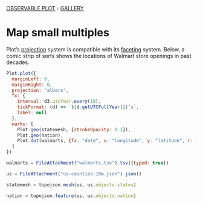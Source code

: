 <div style="color: grey; font: 13px/25.5px var(--sans-serif); text-transform: uppercase;"><h1 style="display: none;">Plot: Map small multiples</h1><a href="/plot">Observable Plot</a> › <a href="/@observablehq/plot-gallery">Gallery</a></div>

# Map small multiples

Plot’s [projection](https://observablehq.com/plot/features/projections) system is compatible with its [faceting](https://observablehq.com/plot/features/facets) system. Below, a comic strip of sorts shows the locations of Walmart store openings in past decades.

```js echo
Plot.plot({
  marginLeft: 0,
  marginRight: 0,
  projection: "albers",
  fx: {
    interval: d3.utcYear.every(10),
    tickFormat: (d) => `${d.getUTCFullYear()}’s`,
    label: null
  },
  marks: [
    Plot.geo(statemesh, {strokeOpacity: 0.1}),
    Plot.geo(nation),
    Plot.dot(walmarts, {fx: "date", x: "longitude", y: "latitude", r: 1, fill: "currentColor"})
  ]
})
```

```js echo
walmarts = FileAttachment("walmarts.tsv").tsv({typed: true})
```

```js echo
us = FileAttachment("us-counties-10m.json").json()
```

```js echo
statemesh = topojson.mesh(us, us.objects.states)
```

```js echo
nation = topojson.feature(us, us.objects.nation)
```
